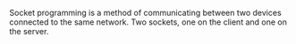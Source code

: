 Socket programming is a method of communicating between two devices connected to the same network.
Two sockets, one on the client and one on the server.
